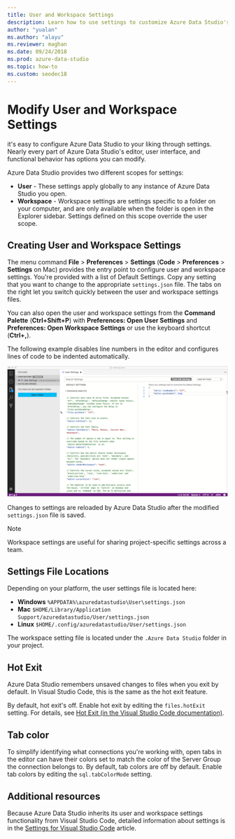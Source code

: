 ```yaml
---
title: User and Workspace Settings
description: Learn how to use settings to customize Azure Data Studio's editor, user interface, and functional behavior to suit your preferences.
author: "yualan"
ms.author: "alayu"
ms.reviewer: maghan
ms.date: 09/24/2018
ms.prod: azure-data-studio
ms.topic: how-to
ms.custom: seodec18
---
```


# Modify User and Workspace Settings

it's easy to configure Azure Data Studio to your liking through settings. Nearly every part of Azure Data Studio's editor, user interface, and functional behavior has options you can modify.

Azure Data Studio provides two different scopes for settings:

* **User** - These settings apply globally to any instance of Azure Data Studio you open.
* **Workspace** - Workspace settings are settings specific to a folder on your computer, and are only available when the folder is open in the Explorer sidebar. Settings defined on this scope override the user scope.

## Creating User and Workspace Settings

The menu command **File** > **Preferences** > **Settings** (**Code** > **Preferences** > **Settings** on Mac) provides the entry point to configure user and workspace settings. You're provided with a list of Default Settings. Copy any setting that you want to change to the appropriate `settings.json` file. The tabs on the right let you switch quickly between the user and workspace settings files.

You can also open the user and workspace settings from the **Command Palette** (**Ctrl+Shift+P**) with **Preferences: Open User Settings** and **Preferences: Open Workspace Settings** or use the keyboard shortcut (**Ctrl+,**).

The following example disables line numbers in the editor and configures lines of code to be indented automatically.

![Example Settings](media/settings/sample-settings.png)

Changes to settings are reloaded by Azure Data Studio after the modified `settings.json` file is saved.

> [!NOTE]
> Workspace settings are useful for sharing project-specific settings across a team.

## Settings File Locations

Depending on your platform, the user settings file is located here:

* **Windows** `%APPDATA%\azuredatastudio\User\settings.json`
* **Mac** `$HOME/Library/Application Support/azuredatastudio/User/settings.json`
* **Linux** `$HOME/.config/azuredatastudio/User/settings.json`

The workspace setting file is located under the `.Azure Data Studio` folder in your project.

## Hot Exit

Azure Data Studio remembers unsaved changes to files when you exit by default. In Visual Studio Code, this is the same as the hot exit feature.

By default, hot exit's off. Enable hot exit by editing the `files.hotExit` setting. For details, see [Hot Exit (in the Visual Studio Code documentation)](https://code.visualstudio.com/docs/editor/codebasics#_hot-exit).

## Tab color

To simplify identifying what connections you're working with, open tabs in the editor can have their colors set to match the color of the Server Group the connection belongs to. By default, tab colors are off by default. Enable tab colors by editing the `sql.tabColorMode` setting.

## Additional resources

Because Azure Data Studio inherits its user and workspace settings functionality from Visual Studio Code, detailed information about settings is in the [Settings for Visual Studio Code](https://code.visualstudio.com/docs/getstarted/settings) article.
